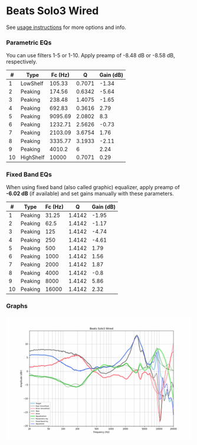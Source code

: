 # Beats Solo3 Wired
See [usage instructions](https://github.com/jaakkopasanen/AutoEq#usage) for more options and info.

### Parametric EQs
You can use filters 1-5 or 1-10. Apply preamp of -8.48 dB or -8.58 dB, respectively.

|   # | Type      |   Fc (Hz) |      Q |   Gain (dB) |
|-----|-----------|-----------|--------|-------------|
|   1 | LowShelf  |    105.33 | 0.7071 |       -1.34 |
|   2 | Peaking   |    174.56 | 0.6342 |       -5.64 |
|   3 | Peaking   |    238.48 | 1.4075 |       -1.65 |
|   4 | Peaking   |    692.83 | 0.3616 |        2.79 |
|   5 | Peaking   |   9095.69 | 2.0802 |        8.3  |
|   6 | Peaking   |   1232.71 | 2.5626 |       -0.73 |
|   7 | Peaking   |   2103.09 | 3.6754 |        1.76 |
|   8 | Peaking   |   3335.77 | 3.1933 |       -2.11 |
|   9 | Peaking   |   4010.2  | 6      |        2.24 |
|  10 | HighShelf |  10000    | 0.7071 |        0.29 |

### Fixed Band EQs
When using fixed band (also called graphic) equalizer, apply preamp of **-6.02 dB** (if available) and set gains manually with these parameters.

|   # | Type    |   Fc (Hz) |      Q |   Gain (dB) |
|-----|---------|-----------|--------|-------------|
|   1 | Peaking |     31.25 | 1.4142 |       -1.95 |
|   2 | Peaking |     62.5  | 1.4142 |       -1.17 |
|   3 | Peaking |    125    | 1.4142 |       -4.74 |
|   4 | Peaking |    250    | 1.4142 |       -4.61 |
|   5 | Peaking |    500    | 1.4142 |        1.79 |
|   6 | Peaking |   1000    | 1.4142 |        1.56 |
|   7 | Peaking |   2000    | 1.4142 |        1.87 |
|   8 | Peaking |   4000    | 1.4142 |       -0.8  |
|   9 | Peaking |   8000    | 1.4142 |        5.86 |
|  10 | Peaking |  16000    | 1.4142 |        2.32 |

### Graphs
![](./Beats%20Solo3%20Wired.png)
